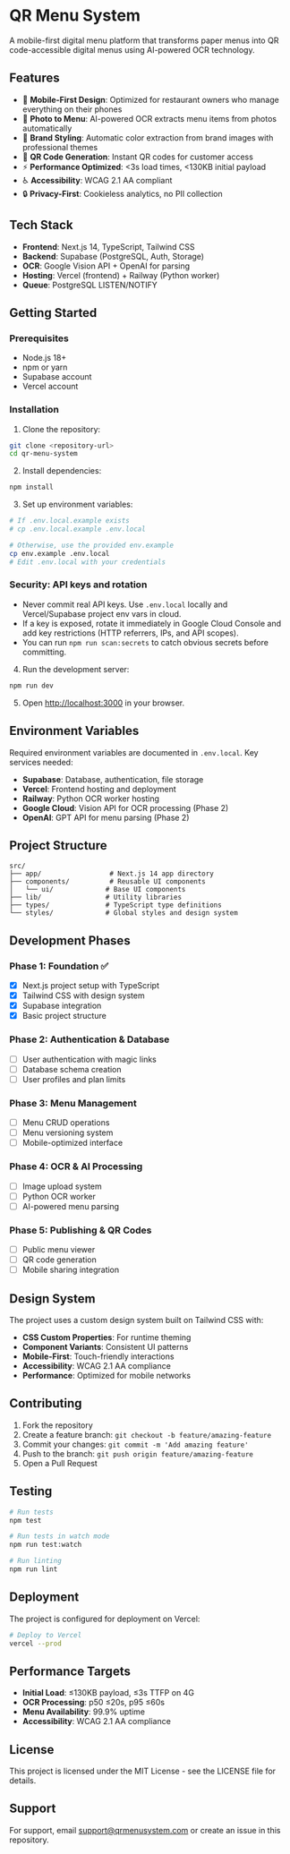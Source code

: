 # QR Menu System

A mobile-first digital menu platform that transforms paper menus into QR code-accessible digital menus using AI-powered OCR technology.


## Features

- 📱 **Mobile-First Design**: Optimized for restaurant owners who manage everything on their phones
- 📸 **Photo to Menu**: AI-powered OCR extracts menu items from photos automatically
- 🎨 **Brand Styling**: Automatic color extraction from brand images with professional themes
- 📱 **QR Code Generation**: Instant QR codes for customer access
- ⚡ **Performance Optimized**: <3s load times, <130KB initial payload
- ♿ **Accessibility**: WCAG 2.1 AA compliant
- 🔒 **Privacy-First**: Cookieless analytics, no PII collection

## Tech Stack

- **Frontend**: Next.js 14, TypeScript, Tailwind CSS
- **Backend**: Supabase (PostgreSQL, Auth, Storage)
- **OCR**: Google Vision API + OpenAI for parsing
- **Hosting**: Vercel (frontend) + Railway (Python worker)
- **Queue**: PostgreSQL LISTEN/NOTIFY

## Getting Started

### Prerequisites

- Node.js 18+ 
- npm or yarn
- Supabase account
- Vercel account

### Installation

1. Clone the repository:
```bash
git clone <repository-url>
cd qr-menu-system
```

2. Install dependencies:
```bash
npm install
```

3. Set up environment variables:
```bash
# If .env.local.example exists
# cp .env.local.example .env.local

# Otherwise, use the provided env.example
cp env.example .env.local
# Edit .env.local with your credentials
```

### Security: API keys and rotation

- Never commit real API keys. Use `.env.local` locally and Vercel/Supabase project env vars in cloud.
- If a key is exposed, rotate it immediately in Google Cloud Console and add key restrictions (HTTP referrers, IPs, and API scopes).
- You can run `npm run scan:secrets` to catch obvious secrets before committing.

4. Run the development server:
```bash
npm run dev
```

5. Open [http://localhost:3000](http://localhost:3000) in your browser.

## Environment Variables

Required environment variables are documented in `.env.local`. Key services needed:

- **Supabase**: Database, authentication, file storage
- **Vercel**: Frontend hosting and deployment
- **Railway**: Python OCR worker hosting
- **Google Cloud**: Vision API for OCR processing (Phase 2)
- **OpenAI**: GPT API for menu parsing (Phase 2)

## Project Structure

```
src/
├── app/                 # Next.js 14 app directory
├── components/          # Reusable UI components
│   └── ui/             # Base UI components
├── lib/                # Utility libraries
├── types/              # TypeScript type definitions
└── styles/             # Global styles and design system
```

## Development Phases

### Phase 1: Foundation ✅
- [x] Next.js project setup with TypeScript
- [x] Tailwind CSS with design system
- [x] Supabase integration
- [x] Basic project structure

### Phase 2: Authentication & Database
- [ ] User authentication with magic links
- [ ] Database schema creation
- [ ] User profiles and plan limits

### Phase 3: Menu Management
- [ ] Menu CRUD operations
- [ ] Menu versioning system
- [ ] Mobile-optimized interface

### Phase 4: OCR & AI Processing
- [ ] Image upload system
- [ ] Python OCR worker
- [ ] AI-powered menu parsing

### Phase 5: Publishing & QR Codes
- [ ] Public menu viewer
- [ ] QR code generation
- [ ] Mobile sharing integration

## Design System

The project uses a custom design system built on Tailwind CSS with:

- **CSS Custom Properties**: For runtime theming
- **Component Variants**: Consistent UI patterns
- **Mobile-First**: Touch-friendly interactions
- **Accessibility**: WCAG 2.1 AA compliance
- **Performance**: Optimized for mobile networks

## Contributing

1. Fork the repository
2. Create a feature branch: `git checkout -b feature/amazing-feature`
3. Commit your changes: `git commit -m 'Add amazing feature'`
4. Push to the branch: `git push origin feature/amazing-feature`
5. Open a Pull Request

## Testing

```bash
# Run tests
npm test

# Run tests in watch mode
npm run test:watch

# Run linting
npm run lint
```

## Deployment

The project is configured for deployment on Vercel:

```bash
# Deploy to Vercel
vercel --prod
```

## Performance Targets

- **Initial Load**: ≤130KB payload, ≤3s TTFP on 4G
- **OCR Processing**: p50 ≤20s, p95 ≤60s
- **Menu Availability**: 99.9% uptime
- **Accessibility**: WCAG 2.1 AA compliance

## License

This project is licensed under the MIT License - see the LICENSE file for details.

## Support

For support, email support@qrmenusystem.com or create an issue in this repository.